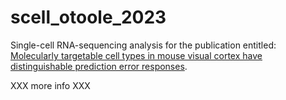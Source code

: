 # scell_otoole_2023
Single-cell RNA-sequencing analysis for the publication entitled: [Molecularly targetable cell types in mouse visual cortex have distinguishable prediction error responses](https://www.cell.com/neuron/pdf/S0896-6273(23)00626-8.pdf).

XXX more info XXX
